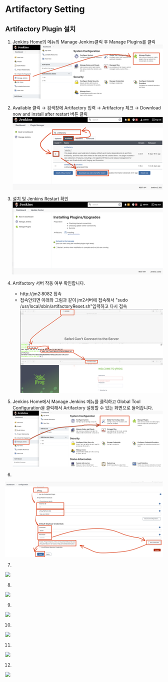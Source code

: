 # Artifactory Setting
## Artifactory Plugin 설치
1. Jenkins Home의 메뉴의 Manage Jenkins클릭 후 Manage Plugins를 클릭
![](img/p1.png)

2. Available 클릭 → 검색창에 Artifactory 입력 → Artifactory 체크 → Download now and install after restart 버튼 클릭
![](img/p2.png)

3. 설치 및 Jenkins Restart 확인
![](img/p3.png)

4. Artifactory 서버 작동 여부 확인합니다.
   - http://jm2:8082 접속
   - 접속안되면 아래와 그림과 같이 jm2서버에 접속해서 "sudo /usr/local/sbin/artifactoryReset.sh"입력하고 다시 접속
![](img/p4.png)

5. Jenkins Home에서 Manage Jenkins 메뉴를 클릭하고 Global Tool Configuration을 클릭해서 Artifactory 설정할 수 있는 화면으로 들어갑니다. 
![](img/p5.png)

6.
![](img/p6.png)

7.
![](img/p7.png)

8.
![](img/p8.png)

9.
![](img/p9.png)

10.
![](img/p10.png)

11.
![](img/p11.png)

12.
![](img/p12.png)
